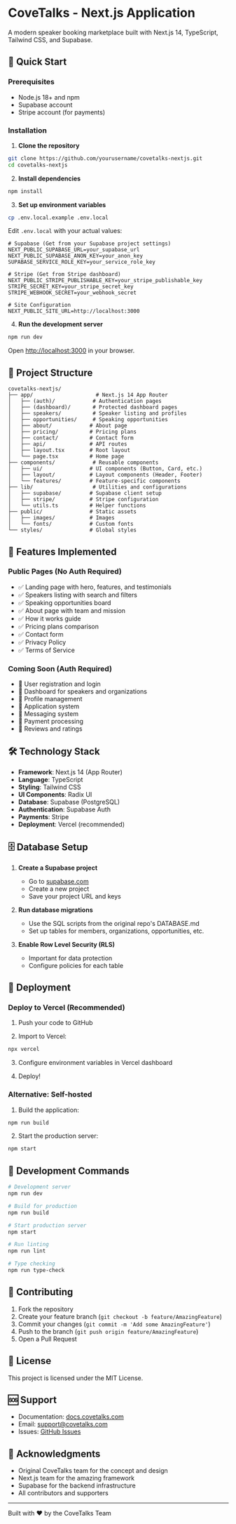 # CoveTalks - Next.js Application

A modern speaker booking marketplace built with Next.js 14, TypeScript, Tailwind CSS, and Supabase.

## 🚀 Quick Start

### Prerequisites
- Node.js 18+ and npm
- Supabase account
- Stripe account (for payments)

### Installation

1. **Clone the repository**
```bash
git clone https://github.com/yourusername/covetalks-nextjs.git
cd covetalks-nextjs
```

2. **Install dependencies**
```bash
npm install
```

3. **Set up environment variables**
```bash
cp .env.local.example .env.local
```

Edit `.env.local` with your actual values:
```env
# Supabase (Get from your Supabase project settings)
NEXT_PUBLIC_SUPABASE_URL=your_supabase_url
NEXT_PUBLIC_SUPABASE_ANON_KEY=your_anon_key
SUPABASE_SERVICE_ROLE_KEY=your_service_role_key

# Stripe (Get from Stripe dashboard)
NEXT_PUBLIC_STRIPE_PUBLISHABLE_KEY=your_stripe_publishable_key
STRIPE_SECRET_KEY=your_stripe_secret_key
STRIPE_WEBHOOK_SECRET=your_webhook_secret

# Site Configuration
NEXT_PUBLIC_SITE_URL=http://localhost:3000
```

4. **Run the development server**
```bash
npm run dev
```

Open [http://localhost:3000](http://localhost:3000) in your browser.

## 📁 Project Structure

```
covetalks-nextjs/
├── app/                    # Next.js 14 App Router
│   ├── (auth)/            # Authentication pages
│   ├── (dashboard)/       # Protected dashboard pages
│   ├── speakers/          # Speaker listing and profiles
│   ├── opportunities/     # Speaking opportunities
│   ├── about/            # About page
│   ├── pricing/          # Pricing plans
│   ├── contact/          # Contact form
│   ├── api/              # API routes
│   ├── layout.tsx        # Root layout
│   └── page.tsx          # Home page
├── components/            # Reusable components
│   ├── ui/               # UI components (Button, Card, etc.)
│   ├── layout/           # Layout components (Header, Footer)
│   └── features/         # Feature-specific components
├── lib/                   # Utilities and configurations
│   ├── supabase/         # Supabase client setup
│   ├── stripe/           # Stripe configuration
│   └── utils.ts          # Helper functions
├── public/               # Static assets
│   ├── images/           # Images
│   └── fonts/            # Custom fonts
└── styles/               # Global styles
```

## 🎨 Features Implemented

### Public Pages (No Auth Required)
- ✅ Landing page with hero, features, and testimonials
- ✅ Speakers listing with search and filters
- ✅ Speaking opportunities board
- ✅ About page with team and mission
- ✅ How it works guide
- ✅ Pricing plans comparison
- ✅ Contact form
- ✅ Privacy Policy
- ✅ Terms of Service

### Coming Soon (Auth Required)
- 🔄 User registration and login
- 🔄 Dashboard for speakers and organizations
- 🔄 Profile management
- 🔄 Application system
- 🔄 Messaging system
- 🔄 Payment processing
- 🔄 Reviews and ratings

## 🛠️ Technology Stack

- **Framework**: Next.js 14 (App Router)
- **Language**: TypeScript
- **Styling**: Tailwind CSS
- **UI Components**: Radix UI
- **Database**: Supabase (PostgreSQL)
- **Authentication**: Supabase Auth
- **Payments**: Stripe
- **Deployment**: Vercel (recommended)

## 🗄️ Database Setup

1. **Create a Supabase project**
   - Go to [supabase.com](https://supabase.com)
   - Create a new project
   - Save your project URL and keys

2. **Run database migrations**
   - Use the SQL scripts from the original repo's DATABASE.md
   - Set up tables for members, organizations, opportunities, etc.

3. **Enable Row Level Security (RLS)**
   - Important for data protection
   - Configure policies for each table

## 🚢 Deployment

### Deploy to Vercel (Recommended)

1. Push your code to GitHub

2. Import to Vercel:
```bash
npx vercel
```

3. Configure environment variables in Vercel dashboard

4. Deploy!

### Alternative: Self-hosted

1. Build the application:
```bash
npm run build
```

2. Start the production server:
```bash
npm start
```

## 📝 Development Commands

```bash
# Development server
npm run dev

# Build for production
npm run build

# Start production server
npm start

# Run linting
npm run lint

# Type checking
npm run type-check
```

## 🤝 Contributing

1. Fork the repository
2. Create your feature branch (`git checkout -b feature/AmazingFeature`)
3. Commit your changes (`git commit -m 'Add some AmazingFeature'`)
4. Push to the branch (`git push origin feature/AmazingFeature`)
5. Open a Pull Request

## 📄 License

This project is licensed under the MIT License.

## 🆘 Support

- Documentation: [docs.covetalks.com](https://docs.covetalks.com)
- Email: support@covetalks.com
- Issues: [GitHub Issues](https://github.com/yourusername/covetalks-nextjs/issues)

## 🙏 Acknowledgments

- Original CoveTalks team for the concept and design
- Next.js team for the amazing framework
- Supabase for the backend infrastructure
- All contributors and supporters

---

Built with ❤️ by the CoveTalks Team

